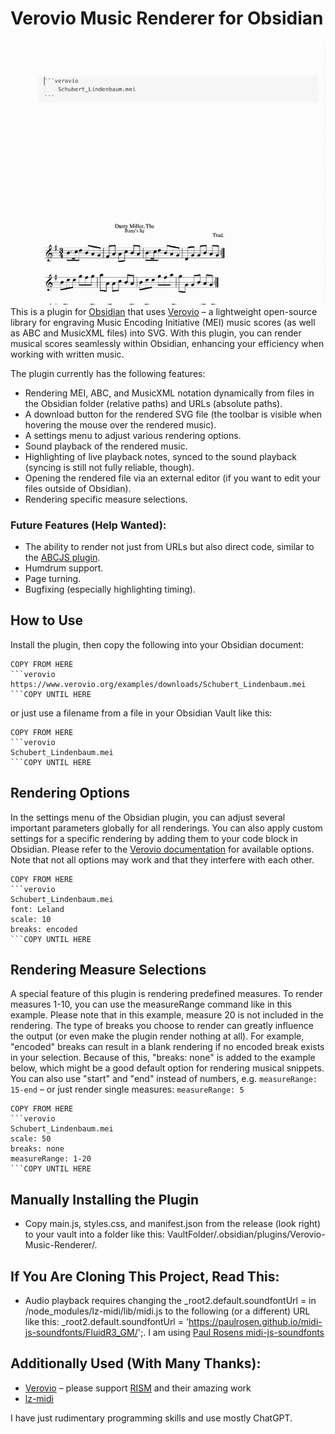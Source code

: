 # Verovio Music Renderer for Obsidian

![](Verovio-Plugin.gif)
This is a plugin for [Obsidian](https://obsidian.md) that uses [Verovio](https://www.verovio.org/) – a lightweight open-source library for engraving Music Encoding Initiative (MEI) music scores (as well as ABC and MusicXML files) into SVG. With this plugin, you can render musical scores seamlessly within Obsidian, enhancing your efficiency when working with written music.

The plugin currently has the following features:
- Rendering MEI, ABC, and MusicXML notation dynamically from files in the Obsidian folder (relative paths) and URLs (absolute paths).
- A download button for the rendered SVG file (the toolbar is visible when hovering the mouse over the rendered music).
- A settings menu to adjust various rendering options.
- Sound playback of the rendered music.
- Highlighting of live playback notes, synced to the sound playback (syncing is still not fully reliable, though).
- Opening the rendered file via an external editor (if you want to edit your files outside of Obsidian).
- Rendering specific measure selections.

### Future Features (Help Wanted):
- The ability to render not just from URLs but also direct code, similar to the [ABCJS plugin](https://github.com/abcjs-music/obsidian-plugin-abcjs).
- Humdrum support.
- Page turning.
- Bugfixing (especially highlighting timing).

## How to Use
Install the plugin, then copy the following into your Obsidian document:

```
COPY FROM HERE
```verovio
https://www.verovio.org/examples/downloads/Schubert_Lindenbaum.mei
```COPY UNTIL HERE

```

or just use a filename from a file in your Obsidian Vault like this:

```
COPY FROM HERE
```verovio
Schubert_Lindenbaum.mei
```COPY UNTIL HERE

```

## Rendering Options
In the settings menu of the Obsidian plugin, you can adjust several important parameters globally for all renderings. 
You can also apply custom settings for a specific rendering by adding them to your code block in Obsidian. Please refer to the [Verovio documentation](https://book.verovio.org/toolkit-reference/toolkit-options.html) for available options. Note that not all options may work and that they interfere with each other.

```
COPY FROM HERE
```verovio
Schubert_Lindenbaum.mei
font: Leland
scale: 10
breaks: encoded
```COPY UNTIL HERE

```

## Rendering Measure Selections
A special feature of this plugin is rendering predefined measures. To render measures 1-10, you can use the measureRange command like in this example. Please note that in this example, measure 20 is not included in the rendering. The type of breaks you choose to render can greatly influence the output (or even make the plugin render nothing at all). For example, "encoded" breaks can result in a blank rendering if no encoded break exists in your selection. Because of this, "breaks: none" is added to the example below, which might be a good default option for rendering musical snippets. You can also use "start" and "end" instead of numbers, e.g. `measureRange: 15-end` – or just render single measures: `measureRange: 5`


```
COPY FROM HERE
```verovio
Schubert_Lindenbaum.mei
scale: 50
breaks: none
measureRange: 1-20
```COPY UNTIL HERE

```

## Manually Installing the Plugin

- Copy main.js, styles.css, and manifest.json from the release (look right) to your vault into a folder like this: VaultFolder/.obsidian/plugins/Verovio-Music-Renderer/.

## If You Are Cloning This Project, Read This:
- Audio playback requires changing the _root2.default.soundfontUrl = in /node_modules/lz-midi/lib/midi.js to the following (or a different) URL like this: _root2.default.soundfontUrl = 'https://paulrosen.github.io/midi-js-soundfonts/FluidR3_GM/';. I am using [Paul Rosens midi-js-soundfonts](https://github.com/paulrosen/midi-js-soundfonts)


## Additionally Used (With Many Thanks):
- [Verovio](https://github.com/rism-digital/verovio) – please support [RISM](https://rism.digital/) and their amazing work
- [lz-midi](https://github.com/AAlittleWhite/lz-midi)

I have just rudimentary programming skills and use mostly ChatGPT.
